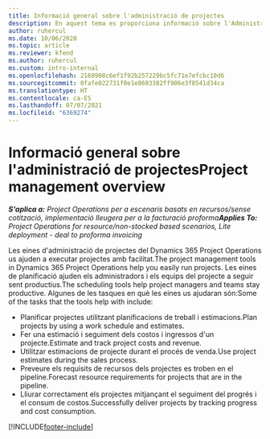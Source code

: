 ```yaml
---
title: Informació general sobre l'administració de projectes
description: En aquest tema es proporciona informació sobre l'Administració de projectes al Dynamics 365 Project Operations.
author: ruhercul
ms.date: 10/06/2020
ms.topic: article
ms.reviewer: kfend
ms.author: ruhercul
ms.custom: intro-internal
ms.openlocfilehash: 2160908c6ef1f92b257229bc5fc71e7efcbc10d6
ms.sourcegitcommit: 0fafe022731f0e1e8693382ff906e3f8541d34ca
ms.translationtype: HT
ms.contentlocale: ca-ES
ms.lasthandoff: 07/07/2021
ms.locfileid: "6369274"
---
```

# <a name="project-management-overview"></a><span data-ttu-id="eb743-103">Informació general sobre l'administració de projectes</span><span class="sxs-lookup"><span data-stu-id="eb743-103">Project management overview</span></span>

<span data-ttu-id="eb743-104">_**S'aplica a:** Project Operations per a escenaris basats en recursos/sense cotització, implementació lleugera per a la facturació proforma_</span><span class="sxs-lookup"><span data-stu-id="eb743-104">_**Applies To:** Project Operations for resource/non-stocked based scenarios, Lite deployment - deal to proforma invoicing_</span></span>

<span data-ttu-id="eb743-105">Les eines d'administració de projectes del Dynamics 365 Project Operations us ajuden a executar projectes amb facilitat.</span><span class="sxs-lookup"><span data-stu-id="eb743-105">The project management tools in Dynamics 365 Project Operations help you easily run projects.</span></span> <span data-ttu-id="eb743-106">Les eines de planificació ajuden els administradors i els equips del projecte a seguir sent productius.</span><span class="sxs-lookup"><span data-stu-id="eb743-106">The scheduling tools help project managers and teams stay productive.</span></span> <span data-ttu-id="eb743-107">Algunes de les tasques en què les eines us ajudaran són:</span><span class="sxs-lookup"><span data-stu-id="eb743-107">Some of the tasks that the tools help with include:</span></span>

- <span data-ttu-id="eb743-108">Planificar projectes utilitzant planificacions de treball i estimacions.</span><span class="sxs-lookup"><span data-stu-id="eb743-108">Plan projects by using a work schedule and estimates.</span></span>
- <span data-ttu-id="eb743-109">Fer una estimació i seguiment dels costos i ingressos d'un projecte.</span><span class="sxs-lookup"><span data-stu-id="eb743-109">Estimate and track project costs and revenue.</span></span>
- <span data-ttu-id="eb743-110">Utilitzar estimacions de projecte durant el procés de venda.</span><span class="sxs-lookup"><span data-stu-id="eb743-110">Use project estimates during the sales process.</span></span>
- <span data-ttu-id="eb743-111">Preveure els requisits de recursos dels projectes es troben en el pipeline.</span><span class="sxs-lookup"><span data-stu-id="eb743-111">Forecast resource requirements for projects that are in the pipeline.</span></span>
- <span data-ttu-id="eb743-112">Lliurar correctament els projectes mitjançant el seguiment del progrés i el consum de costos.</span><span class="sxs-lookup"><span data-stu-id="eb743-112">Successfully deliver projects by tracking progress and cost consumption.</span></span>


[!INCLUDE[footer-include](../includes/footer-banner.md)]